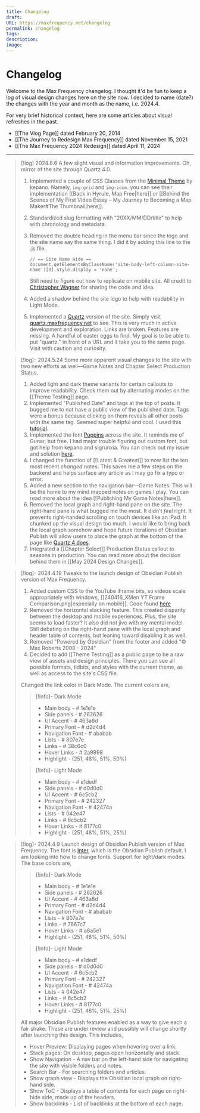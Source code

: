 ```yaml
---
title: Changelog
draft: 
URL: https://maxfrequency.net/changelog
permalink: changelog
tags: 
description: 
image:
---
```

# Changelog

Welcome to the Max Frequency changelog. I thought it'd be fun to keep a log of visual design changes here on the site now. I decided to name (date?) the changes with the year and month as the name, i.e. 2024.4.

For very brief historical context, here are some articles about visual refreshes in the past.

- [[The Vlog Page]] dated February 20, 2014
- [[The Journey to Redesign Max Frequency]] dated November 15, 2021
- [[The Max Frequency 2024 Redesign]] dated April 11, 2024

---
> [!log] 2024.8.6
> A few slight visual and information improvements. Oh, mirror of the site through Quartz 4.0.
> 1. Implemented a couple of CSS Classes from the [Minimal Theme](https://minimal.guide/publish/download) by kepano. Namely, `img-grid` and `img-zoom`. you can see their implementation [[Back in Hyrule, Map Free|here]] or [[Behind the Scenes of My First Video Essay – My Journey to Becoming a Map Maker#The Thumbnail|here]].
> 2. Standardized slug formatting with "20XX/MM/DD/title" to help with chronology and metadata. 
> 3. Removed the double heading in the menu bar since the logo and the site name say the same thing. I did it by adding this line to the .js file. 
>    
>    `// == Site Name Hide ==`
>    `document.getElementsByClassName('site-body-left-column-site-name')[0].style.display = 'none';`
>    
>    Still need to figure out how to replicate on mobile site. All credit to [Christopher Wagner](https://impromptbru.com/Imprompt+Brü/🧭+Home) for sharing the code and idea.
>    
> 4. Added a shadow behind the site logo to help with readability in Light Mode.
> 5. Implemented a [Quartz](https://quartz.jzhao.xyz/) version of the site. Simply visit [quartz.maxfrequency.net](https://quartz.maxfrequency.net) to see. This is very much in active development and exploration. Links are broken. Features are missing. A handful of easter eggs to find. My goal is to be able to put "quartz." in front of a URL and it take you to the same page. Visit with caution and curiosity. 

> [!log]- 2024.5.24
> Some more apparent visual changes to the site with two new efforts as well—Game Notes and Chapter Select Production Status.
> 1. Added light and dark theme variants for certain callouts to improve readability. Check them out by alternating modes on the [[Theme Testing]] page.
> 2. Implemented "Published Date" and tags at the top of posts. It bugged me to not have a public view of the published date. Tags were a bonus because clicking on them reveals all other posts with the same tag. Seemed super helpful and cool. I used this [tutorial](https://minerva.mamansoft.net/📗Obsidian逆引きレシピ/📗Obsidian+Publishのサイトにプロパティ(メタデータ)を表示したい).
> 3. Implemented the font [Poppins](https://fonts.google.com/specimen/Poppins) across the site. It reminds me of Gunar, but free. I had major trouble figuring out custom font, but got help from kepano and sigrunxia. You can check out my issue and solution [here](https://forum.obsidian.md/t/custom-font-not-loading-in-navigation-sidebar-and-safari-is-loading-in-chrome-firefox/81823).
> 4. I changed the function of [[Latest & Greatest]] to now list the ten most recent *changed* notes. This saves me a few steps on the backend and helps surface any article as I may go fix a typo or error. 
> 5. Added a new section to the navigation bar—Game Notes. This will be the home to my mind mapped notes on games I play. You can read more about the idea [[Publishing My Game Notes|here]].
> 6. Removed the local graph and right-hand pane on the site. The right-hand pane is what bugged me the most. It didn't *feel* right. It prevents right-handed scrolling on touch devices like an iPad. It chunked up the visual design too much. I would like to bring back the local graph somehow and hope future iterations of Obsidian Publish will allow users to place the graph at the bottom of the page like [Quartz 4 does](https://quartz.jzhao.xyz).
> 7. Integrated a [[Chapter Select]] Production Status callout to seasons in production. You can read more about the decision behind them in [[May 2024 Design Changes]].

> [!log]- 2024.4.19
> Tweaks to the launch design of Obsidian Publish version of Max Frequency. 
> 1. Added custom CSS to the YouTube iFrame bits, so videos scale appropriately with windows, [[240416_XMen YT Frame Comparison.png|especially on mobile]]. Code found [here](https://www.reddit.com/r/ObsidianMD/comments/oumqda/responsive_youtube_embed_video_in_obsidian/)
> 2. Removed the horizontal stacking feature. This created disparity between the desktop and mobile experiences. Plus, the site seems to load faster? It also did not jive with my mental model. Still debating on the right-hand pane with the local graph and header table of contents, but leaning toward disabling it as well.
> 3. Removed "Powered by Obsidian" from the footer and added "© Max Roberts 2008 - 2024"
> 4. Decided to add [[Theme Testing]] as a public page to be a raw view of assets and design principles. There you can see all possible formats, tidbits, and styles with the current theme, as well as access to the site's CSS file.
> 
> Changed the link color in Dark Mode. The current colors are,
> > [!info]- Dark Mode
> > - Main body - # 1e1e1e
> > - Side panels - # 262626
> > - UI Accent - # 463a8d
> > - Primary Font - # d2d4d4
> > - Navigation Font - # ababab
> > - Lists - # 807e7e
> > - Links - # 38c6c0
> > - Hover Links - # 2a9998
> > - Highlight - (251, 48%, 51%, 50%)
>
> > [!info]- Light Mode
> > - Main body - # e1dedf
> > - Side panels - # d0d0d0
> > - UI Accent - # 6c5cb2
> > - Primary Font - # 242327
> > - Navigation Font - # 42474a
> > - Lists - # 042e47
> > - Links - # 6c5cb2
> > - Hover Links - # 8177c0
> > - Highlight - (251, 48%, 51%, 25%)

> [!log]- 2024.4.9
> Launch design of Obsidian Publish version of Max Frequency. The font is [Inter](https://fonts.google.com/specimen/Inter), which is the Obsidian Publish default. I am looking into how to change fonts. Support for light/dark modes. The base colors are,
> > [!info]- Dark Mode
> > - Main body - # 1e1e1e
> > - Side panels - # 262626
> > - UI Accent - # 463a8d
> > - Primary Font - # d2d4d4
> > - Navigation Font - # ababab
> > - Lists - # 807e7e
> > - Links - # 7667c7
> > - Hover Links - # a8a5e1
> > - Highlight - (251, 48%, 51%, 50%)
>
> > [!info]- Light Mode
> > - Main body - # e1dedf
> > - Side panels - # d0d0d0
> > - UI Accent - # 6c5cb2
> > - Primary Font - # 242327
> > - Navigation Font - # 42474a
> > - Lists - # 042e47
> > - Links - # 6c5cb2
> > - Hover Links - # 8177c0
> > - Highlight - (251, 48%, 51%, 25%)
> 
> All major Obsidian Publish features enabled as a way to give each a fair shake. These are under review and possibly will change shortly after launching this design. This includes,
> - Hover Preview: Displaying pages when hovering over a link.
> - Stack pages: On desktop, pages open horizontally and stack.
> - Show Navigation - A nav bar on the left-hand side for navigating the site with visible folders and notes.
> - Search Bar - For searching folders and articles.
> - Show graph view - Displays the Obsidian local graph on right-hand side.
> - Show ToC - Displays a table of contents for each page on right-hide side, made up of the headers.
> - Show backlinks - List of backlinks at the bottom of each page.